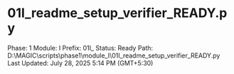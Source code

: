 # 01I_readme_setup_verifier_READY.py

Phase: 1
Module: I
Prefix: 01I_
Status: Ready
Path: D:\MAGIC\scripts\phase1\module_I\01I_readme_setup_verifier_READY.py
Last Updated: July 28, 2025 5:14 PM (GMT+5:30)